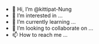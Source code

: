 - 👋 Hi, I’m @kittipat-Nung
- 👀 I’m interested in ...
- 🌱 I’m currently learning ...
- 💞️ I’m looking to collaborate on ...
- 📫 How to reach me ...

<!---
kittipat-Nung/kittipat-Nung is a ✨ special ✨ repository because its `README.md` (this file) appears on your GitHub profile.
You can click the Preview link to take a look at your changes.
--->
